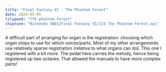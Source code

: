 ```yaml
---
title: "Final Fantasy VI - The Phantom Forest"
date: 2024-05-05
lilypond: "ff6-phantom-forest"
chiptune: "Nintendo SNES/Final Fantasy VI/115 The Phantom Forest.spc"
---
```


A difficult part of arranging for organ is the registration: choosing which organ stops to use for which voices/parts. Most of my other arrangements use relatively sparse registration (relative to what organs can do). This one I registered with a bit more. The pedal here carries the melody, hence being registered up two octaves. That allowed the manuals to have more complex parts!